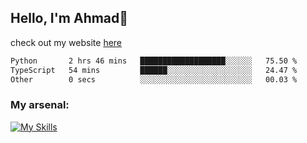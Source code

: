
## Hello, I'm Ahmad👋

check out my website [here](https://ahmadalwi.com/)

<!--START_SECTION:waka-->

```txt
Python       2 hrs 46 mins   ███████████████████░░░░░░   75.50 %
TypeScript   54 mins         ██████░░░░░░░░░░░░░░░░░░░   24.47 %
Other        0 secs          ░░░░░░░░░░░░░░░░░░░░░░░░░   00.03 %
```

<!--END_SECTION:waka-->

### My arsenal:

[![My Skills](https://skillicons.dev/icons?i=js,ts,py,go,react,nextjs,svelte,nodejs,django,tailwind,html,css,sass,firebase,mongodb,postgres,mysql,redis,git,github,docker,vscode,figma,godot)](https://skillicons.dev)

